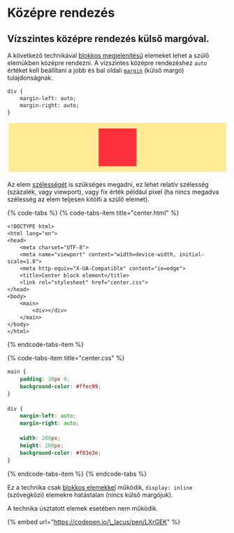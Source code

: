 # Középre rendezés

## Vízszintes középre rendezés külső margóval.

A következő technikával [blokkos megjelenítésű](../css/doboz-modell.md#toembszeru-vagy-blokkos-elemek-jellemzoi) elemeket lehet a szülő elemükben középre rendezni. A vízszintes középre rendezéshez `auto` értéket kell beállítani a jobb és bal oldali [`margin`](../css/doboz-modell.md#kuelso-margo-margin) \(külső margó\) tulajdonságnak. 

```text
div {
    margin-left: auto;
    margin-right: auto;
}
```

![](../.gitbook/assets/center-margin-auto.png)

Az elem [szélességét](../css/doboz-modell.md#tartalom-content) is szükséges megadni, ez lehet relatív szélesség \(százalék, vagy viewport\), vagy fix érték például pixel \(ha nincs megadva szélesség az elem teljesen kitölti a szülő elemet\).

{% code-tabs %}
{% code-tabs-item title="center.html" %}
```markup
<!DOCTYPE html>
<html lang="en">
<head>
    <meta charset="UTF-8">
    <meta name="viewport" content="width=device-width, initial-scale=1.0">
    <meta http-equiv="X-UA-Compatible" content="ie=edge">
    <title>Center block element</title>
    <link rel="stylesheet" href="center.css">
</head>
<body>
    <main>
        <div></div>
    </main>
</body>
</html>
```
{% endcode-tabs-item %}

{% code-tabs-item title="center.css" %}
```css
main {
	padding: 30px 0;
	background-color: #ffec99;
}

div {
	margin-left: auto;
	margin-right: auto;
	
	width: 200px;
	height: 200px;
	background-color: #f03e3e;
}
```
{% endcode-tabs-item %}
{% endcode-tabs %}

Ez a technika csak [blokkos elemekkel](../css/doboz-modell.md#toembszeru-vagy-blokkos-elemek-jellemzoi) működik, `display: inline` \(szövegközi\) elemekre hatástalan \(nincs külső margójuk\).

A technika úsztatott elemek esetében nem működik.

{% embed url="https://codepen.io/\_lacus/pen/LXrGEK" %}

